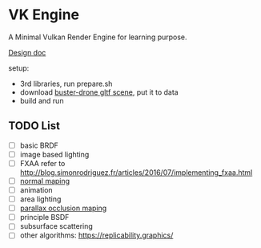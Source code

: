 # VK Engine
A Minimal Vulkan Render Engine for learning purpose.

[Design doc](doc/doc.md)

setup: 
* 3rd libraries, run prepare.sh
* download [buster-drone gltf scene](https://sketchfab.com/3d-models/buster-drone-294e79652f494130ad2ab00a13fdbafd), put it to data
* build and run


## TODO List
- [ ] basic BRDF
- [ ] image based lighting
- [ ] FXAA refer to http://blog.simonrodriguez.fr/articles/2016/07/implementing_fxaa.html
- [ ] [normal maping](https://learnopengl.com/Advanced-Lighting/Normal-Mapping)
- [ ] animation
- [ ] area lighting
- [ ] [parallax occlusion maping](https://learnopengl.com/Advanced-Lighting/Parallax-Mapping)
- [ ] principle BSDF
- [ ] subsurface scattering
- [ ] other algorithms: https://replicability.graphics/